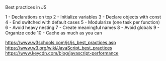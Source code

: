 Best practices in JS

1 - Declarations on top
2 - Initialize variables
3 - Declare objects with const
4 - End switched with default cases
5 - Modularize (one task per function)
6 - Avoid heavy nesting
7 - Create meaningful names
8 - Avoid globals
9 - Organize code
10 - Cache as much as you can


https://www.w3schools.com/js/js_best_practices.asp
https://www.w3.org/wiki/JavaScript_best_practices
https://www.keycdn.com/blog/javascript-performance